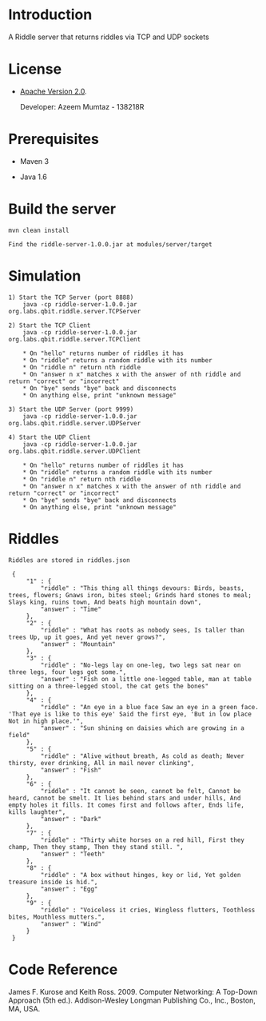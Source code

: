 # Introduction

A Riddle server that returns riddles via TCP and UDP sockets

# License

* [Apache Version 2.0](http://www.apache.org/licenses/LICENSE-2.0.html).

    Developer: Azeem Mumtaz - 138218R

# Prerequisites

* Maven 3

* Java 1.6

# Build the server

    mvn clean install

    Find the riddle-server-1.0.0.jar at modules/server/target

# Simulation

    1) Start the TCP Server (port 8888)
        java -cp riddle-server-1.0.0.jar org.labs.qbit.riddle.server.TCPServer

    2) Start the TCP Client
        java -cp riddle-server-1.0.0.jar org.labs.qbit.riddle.server.TCPClient

        * On "hello" returns number of riddles it has
        * On "riddle" returns a random riddle with its number
        * On "riddle n" return nth riddle
        * On "answer n x" matches x with the answer of nth riddle and return "correct" or "incorrect"
        * On "bye" sends "bye" back and disconnects
        * On anything else, print "unknown message"

    3) Start the UDP Server (port 9999)
        java -cp riddle-server-1.0.0.jar org.labs.qbit.riddle.server.UDPServer

    4) Start the UDP Client
        java -cp riddle-server-1.0.0.jar org.labs.qbit.riddle.server.UDPClient

        * On "hello" returns number of riddles it has
        * On "riddle" returns a random riddle with its number
        * On "riddle n" return nth riddle
        * On "answer n x" matches x with the answer of nth riddle and return "correct" or "incorrect"
        * On "bye" sends "bye" back and disconnects
        * On anything else, print "unknown message"

# Riddles

    Riddles are stored in riddles.json

     {
         "1" : {
             "riddle" : "This thing all things devours: Birds, beasts, trees, flowers; Gnaws iron, bites steel; Grinds hard stones to meal; Slays king, ruins town, And beats high mountain down",
             "answer" : "Time"
         },
         "2" : {
             "riddle" : "What has roots as nobody sees, Is taller than trees Up, up it goes, And yet never grows?",
             "answer" : "Mountain"
         },
         "3" : {
             "riddle" : "No-legs lay on one-leg, two legs sat near on three legs, four legs got some.",
             "answer" : "Fish on a little one-legged table, man at table sitting on a three-legged stool, the cat gets the bones"
         },
         "4" : {
             "riddle" : "An eye in a blue face Saw an eye in a green face. 'That eye is like to this eye' Said the first eye, 'But in low place Not in high place.'",
             "answer" : "Sun shining on daisies which are growing in a field"
         },
         "5" : {
             "riddle" : "Alive without breath, As cold as death; Never thirsty, ever drinking, All in mail never clinking",
             "answer" : "Fish"
         },
         "6" : {
             "riddle" : "It cannot be seen, cannot be felt, Cannot be heard, cannot be smelt. It lies behind stars and under hills, And empty holes it fills. It comes first and follows after, Ends life, kills laughter",
             "answer" : "Dark"
         },
         "7" : {
             "riddle" : "Thirty white horses on a red hill, First they champ, Then they stamp, Then they stand still. ",
             "answer" : "Teeth"
         },
         "8" : {
             "riddle" : "A box without hinges, key or lid, Yet golden treasure inside is hid.",
             "answer" : "Egg"
         },
         "9" : {
             "riddle" : "Voiceless it cries, Wingless flutters, Toothless bites, Mouthless mutters.",
             "answer" : "Wind"
         }
     }

# Code Reference

James F. Kurose and Keith Ross. 2009. Computer Networking: A Top-Down Approach (5th ed.).
Addison-Wesley Longman Publishing Co., Inc., Boston, MA, USA.